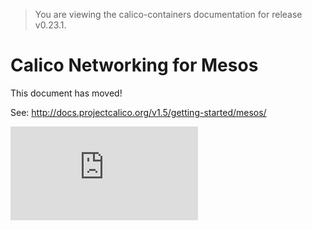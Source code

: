 > You are viewing the calico-containers documentation for release v0.23.1.

# Calico Networking for Mesos

This document has moved!

See: http://docs.projectcalico.org/v1.5/getting-started/mesos/

[![Analytics](https://calico-ga-beacon.appspot.com/UA-52125893-3/calico-containers/docs/mesos/README.md?pixel)](https://github.com/igrigorik/ga-beacon)
